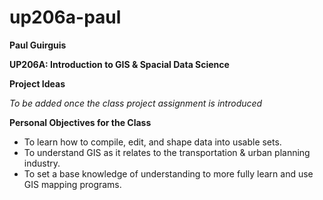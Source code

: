 # up206a-paul

**Paul Guirguis**

**UP206A: Introduction to GIS & Spacial Data Science**

**Project Ideas**

*To be added once the class project assignment is introduced*

**Personal Objectives for the Class**
* To learn how to compile, edit, and shape data into usable sets.
* To understand GIS as it relates to the transportation & urban planning industry.
* To set a base knowledge of understanding to more fully learn and use GIS mapping programs.
